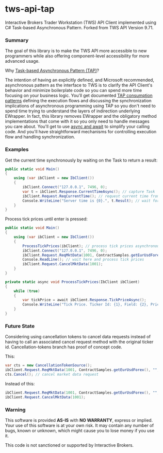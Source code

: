 # tws-api-tap
Interactive Brokers Trader Workstation (TWS) API Client implemented using C# Task-based Asynchronous Pattern. Forked from TWS API Version 9.71.

### Summary

The goal of this library is to make the TWS API more accessible to new programmers while also offering component-level accessibility for more advanced usage.


Why [Task-based Asynchronous Pattern (TAP)](https://msdn.microsoft.com/en-us/library/hh873175(v=vs.110).aspx)? 

The intention of having an explicitly defined, and Microsoft recommended, asynchronous pattern as the interface to TWS is to clarify the API Client's behavior and minimize boilerplate code so you can spend more time focusing on your business logic. You'll get documented [TAP consumption patterns](https://msdn.microsoft.com/en-us/library/hh873173(v=vs.110).aspx) defining the execution flows and discussing the synchronization implications of asynchronous programming using TAP so you don't need to spend time trying to understand the layers of indirection underlying EWrapper. In fact, this library removes EWrapper and the obligatory method implementations that come with it so you only need to handle messages you care about. You'll get to use [async and await](https://msdn.microsoft.com/en-us/library/hh191443.aspx) to simplify your calling code. And you'll have straightforward mechanisms for controlling execution flow and handling synchronization.


### Examples
Get the current time synchronously by waiting on the Task to return a result:
``` C#
public static void Main()
{
	using (var ibClient = new IbClient())
	{
		ibClient.Connect("127.0.0.1", 7496, 0);	
		var t = ibClient.Response.CurrentTimeAsync(); // capture Task
		ibClient.Request.ReqCurrentTime(); // request current time from server
		Console.WriteLine("Server time is {0}.", t.Result); // wait for Task to return a Result
	}
}
```

Process tick prices until enter is pressed:
``` C#
public static void Main()
{
	using (var ibClient = new IbClient())
	{
		ProcessTickPrices(ibClient); // process tick prices asynchronously
		ibClient.Connect("127.0.0.1", 7496, 0);
		ibClient.Request.ReqMktData(1001, ContractSamples.getEurUsdForex(), "", false, GetFakeParameters(3));
		Console.ReadLine(); // wait here and process tick prices
		ibClient.Request.CancelMktData(1001);
	}
}

private static async void ProcessTickPrices(IbClient ibClient)
{
	while (true)
	{
		var tickPrice = await ibClient.Response.TickPriceAsync();
		Console.WriteLine("Tick Price. Ticker Id: {1}, Field: {2}, Price: {3}, CanAutoExecute: {4}", Thread.CurrentThread.ManagedThreadId, tickPrice.TickerId, tickPrice.Field, tickPrice.Price, tickPrice.CanAutoExecute);
	}
}
```


### Future State
Considering using cancellation tokens to cancel data requests instead of having to call an associated cancel request method with the original ticker id. Cancellation-tokens branch has proof of concept code.

This:
``` C#
var cts = new CancellationTokenSource();
ibClient.Request.ReqMktData(1001, ContractSamples.getEurUsdForex(), "", false, GetFakeParameters(3), cts.Token);
cts.Cancel(); // cancel market data request
```

Instead of this:
``` C#
ibClient.Request.ReqMktData(1001, ContractSamples.getEurUsdForex(), "", false, GetFakeParameters(3), cts.Token);
ibClient.Request.CancelMktData(1001);
```



### Warning
This software is provided __AS-IS__ with __NO WARRANTY__, express or
implied. Your use of this software is at your own risk. It may contain any number
of bugs, known or unknown, which might cause you to lose money if you use it.

This code is not sanctioned or supported by Interactive Brokers.
